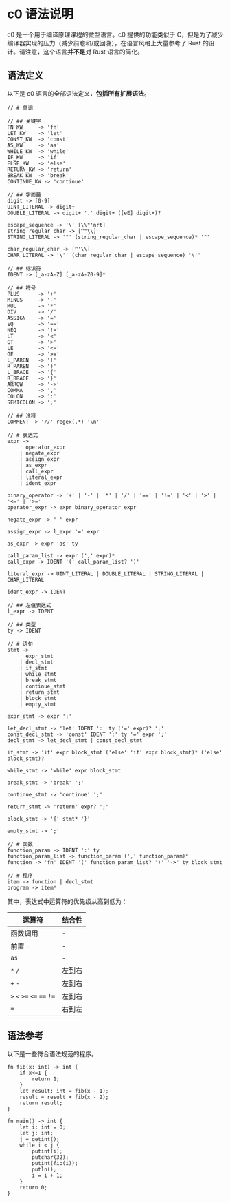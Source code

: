 # c0 语法说明

c0 是一个用于编译原理课程的微型语言。c0 提供的功能类似于 C，但是为了减少编译器实现的压力（减少前瞻和/或回溯），在语言风格上大量参考了 Rust 的设计。请注意，这个语言**并不是**对 Rust 语言的简化。

## 语法定义

以下是 c0 语言的全部语法定义，**包括所有扩展语法**。

```
// # 单词
 
// ## 关键字
FN_KW     -> 'fn'
LET_KW    -> 'let'
CONST_KW  -> 'const'
AS_KW     -> 'as'
WHILE_KW  -> 'while'
IF_KW     -> 'if'
ELSE_KW   -> 'else'
RETURN_KW -> 'return'
BREAK_KW  -> 'break'
CONTINUE_KW -> 'continue'

// ## 字面量
digit -> [0-9]
UINT_LITERAL -> digit+
DOUBLE_LITERAL -> digit+ '.' digit+ ([eE] digit+)?

escape_sequence -> '\' [\\"'nrt]
string_regular_char -> [^"\\]
STRING_LITERAL -> '"' (string_regular_char | escape_sequence)* '"'

char_regular_char -> [^'\\]
CHAR_LITERAL -> '\'' (char_regular_char | escape_sequence) '\''

// ## 标识符
IDENT -> [_a-zA-Z] [_a-zA-Z0-9]*

// ## 符号
PLUS      -> '+'
MINUS     -> '-'
MUL       -> '*'
DIV       -> '/'
ASSIGN    -> '='
EQ        -> '=='
NEQ       -> '!='
LT        -> '<'
GT        -> '>'
LE        -> '<='
GE        -> '>='
L_PAREN   -> '('
R_PAREN   -> ')'
L_BRACE   -> '{'
R_BRACE   -> '}'
ARROW     -> '->'
COMMA     -> ','
COLON     -> ':'
SEMICOLON -> ';'

// ## 注释
COMMENT -> '//' regex(.*) '\n'

// # 表达式
expr -> 
      operator_expr
    | negate_expr
    | assign_expr
    | as_expr
    | call_expr
    | literal_expr
    | ident_expr

binary_operator -> '+' | '-' | '*' | '/' | '==' | '!=' | '<' | '>' | '<=' | '>='
operator_expr -> expr binary_operator expr

negate_expr -> '-' expr

assign_expr -> l_expr '=' expr

as_expr -> expr 'as' ty

call_param_list -> expr (',' expr)*
call_expr -> IDENT '(' call_param_list? ')'

literal_expr -> UINT_LITERAL | DOUBLE_LITERAL | STRING_LITERAL | CHAR_LITERAL

ident_expr -> IDENT

// ## 左值表达式
l_expr -> IDENT

// ## 类型
ty -> IDENT

// # 语句
stmt ->
      expr_stmt
    | decl_stmt
    | if_stmt
    | while_stmt
    | break_stmt
    | continue_stmt
    | return_stmt
    | block_stmt
    | empty_stmt

expr_stmt -> expr ';'

let_decl_stmt -> 'let' IDENT ':' ty ('=' expr)? ';'
const_decl_stmt -> 'const' IDENT ':' ty '=' expr ';'
decl_stmt -> let_decl_stmt | const_decl_stmt

if_stmt -> 'if' expr block_stmt ('else' 'if' expr block_stmt)* ('else' block_stmt)?

while_stmt -> 'while' expr block_stmt

break_stmt -> 'break' ';'

continue_stmt -> 'continue' ';'

return_stmt -> 'return' expr? ';'

block_stmt -> '{' stmt* '}'

empty_stmt -> ';'

// # 函数
function_param -> IDENT ':' ty
function_param_list -> function_param (',' function_param)*
function -> 'fn' IDENT '(' function_param_list? ')' '->' ty block_stmt

// # 程序
item -> function | decl_stmt
program -> item*
```

其中，表达式中运算符的优先级从高到低为：

| 运算符                      | 结合性 |
| --------------------------- | ------ |
| 函数调用                    | -      |
| 前置 `-`                    | -      |
| `as`                        | -      |
| `*` `/`                     | 左到右 |
| `+` `-`                     | 左到右 |
| `>` `<` `>=` `<=` `==` `!=` | 左到右 |
| `=`                         | 右到左 |

## 语法参考

以下是一些符合语法规范的程序。

```rust,ignore
fn fib(x: int) -> int {
    if x<=1 {
        return 1;
    }
    let result: int = fib(x - 1);
    result = result + fib(x - 2);
    return result;
}

fn main() -> int {
    let i: int = 0;
    let j: int;
    j = getint();
    while i < j {
        putint(i);
        putchar(32);
        putint(fib(i));
        putln();
        i = i + 1;
    }
    return 0;
}
```
